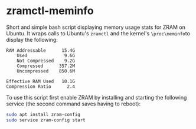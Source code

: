 # zramctl-meminfo

Short and simple bash script displaying memory usage stats for ZRAM on Ubuntu. It wraps calls to Ubuntu's `zramctl` and the kernel's `\proc\meminfo`to display the following:

```
RAM Addressable      15.4G
    Used              9.6G
    Not Compressed    9.2G
    Compressed      357.2M
    Uncompressed    850.6M

Effective RAM Used   10.1G
Compression Ratio      2.4
```

To use this script first enable ZRAM by installing and starting the following service (the second command saves having to reboot):

```bash
sudo apt install zram-config
sudo service zram-config start
```

